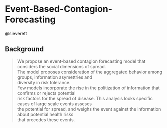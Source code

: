 # Event-Based-Contagion-Forecasting
@sieverett

## Background
> We propose an event-based contagion forecasting model that considers the social dimensions of spread. <br>
The model proposes consideration of the aggregated behavior among groups, information asymettries and <br>
diversity in risk tolerance. <br>
Few models incorporate the rise in the politization of information that confirms or rejects potential <br>
risk factors for the spread of disease. This analysis looks specific cases of large scale events asseses <br>
the potential for spread, and weighs the event against the information about potential health risks <br>
that precedes these events.
